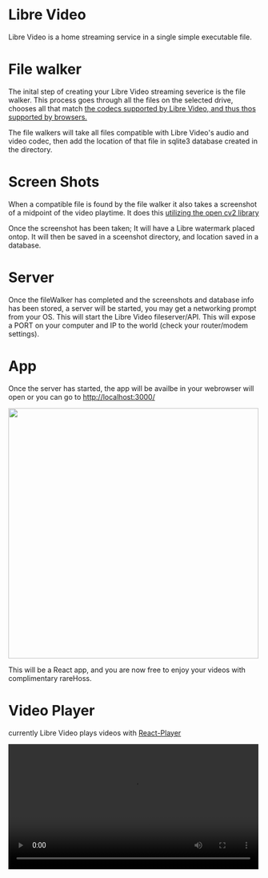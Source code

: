 # Libre Video
Libre Video is a home streaming service in a single simple executable file.

# File walker
The inital step of creating your Libre Video streaming severice is the file walker. This process goes through all the files on the selected drive, chooses all that match [the codecs supported by Libre Video, and thus thos supported by browsers.](https://caniuse.com/?search=video%20format) 

The file walkers will take all files compatible with Libre Video's audio and video codec, then add the location of that file in sqlite3 database created in the directory.

# Screen Shots
When a compatible file is found by the file walker it also takes a screenshot of a midpoint of the video playtime. It does this [utilizing the open cv2 library](https://pypi.org/project/opencv-python/)

Once the screenshot has been taken; It will have a Libre watermark placed ontop. It will then be saved in a sceenshot directory, and location saved in a database.

# Server
Once the fileWalker has completed and the screenshots and database info has been stored, a server will be started, you may get a networking prompt from your OS.
This will start the Libre Video fileserver/API. This will expose a PORT on your computer and IP to the world (check your router/modem settings).

# App
Once the server has started, the app will be availbe in your webrowser will open or you can go to [http://localhost:3000/](http://localhost:3000/)

<img src='https://cloud.screenpresso.com/690Ld/2021-10-18_09h42_24.png' width=500>

This will be a React app, and you are now free to enjoy your videos with complimentary rareHoss.

# Video Player
currently Libre Video plays videos with [React-Player](https://www.npmjs.com/package/react-player)

<video src='https://cloud.screenpresso.com/FIBrf/2021-10-18_09h54_07.mp4' width=500/>